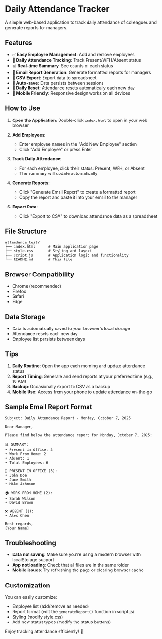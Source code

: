 # Daily Attendance Tracker

A simple web-based application to track daily attendance of colleagues and generate reports for managers.

## Features

- ✅ **Easy Employee Management**: Add and remove employees
- 📅 **Daily Attendance Tracking**: Track Present/WFH/Absent status
- 📊 **Real-time Summary**: See counts of each status
- 📧 **Email Report Generation**: Generate formatted reports for managers
- 📁 **CSV Export**: Export data to spreadsheet
- 💾 **Auto-save**: Data persists between sessions
- 🔄 **Daily Reset**: Attendance resets automatically each new day
- 📱 **Mobile Friendly**: Responsive design works on all devices

## How to Use

1. **Open the Application**: Double-click `index.html` to open in your web browser

2. **Add Employees**: 
   - Enter employee names in the "Add New Employee" section
   - Click "Add Employee" or press Enter

3. **Track Daily Attendance**:
   - For each employee, click their status: Present, WFH, or Absent
   - The summary will update automatically

4. **Generate Reports**:
   - Click "Generate Email Report" to create a formatted report
   - Copy the report and paste it into your email to the manager

5. **Export Data**:
   - Click "Export to CSV" to download attendance data as a spreadsheet

## File Structure

```
attendance_test/
├── index.html      # Main application page
├── style.css       # Styling and layout
├── script.js       # Application logic and functionality
└── README.md       # This file
```

## Browser Compatibility

- Chrome (recommended)
- Firefox
- Safari
- Edge

## Data Storage

- Data is automatically saved to your browser's local storage
- Attendance resets each new day
- Employee list persists between days

## Tips

1. **Daily Routine**: Open the app each morning and update attendance status
2. **Report Timing**: Generate and send reports at your preferred time (e.g., 10 AM)
3. **Backup**: Occasionally export to CSV as a backup
4. **Mobile Use**: Access from your phone to update attendance on-the-go

## Sample Email Report Format

```
Subject: Daily Attendance Report - Monday, October 7, 2025

Dear Manager,

Please find below the attendance report for Monday, October 7, 2025:

📊 SUMMARY:
• Present in Office: 3
• Work From Home: 2
• Absent: 1
• Total Employees: 6

🏢 PRESENT IN OFFICE (3):
• John Doe
• Jane Smith
• Mike Johnson

🏠 WORK FROM HOME (2):
• Sarah Wilson
• David Brown

❌ ABSENT (1):
• Alex Chen

Best regards,
[Your Name]
```

## Troubleshooting

- **Data not saving**: Make sure you're using a modern browser with localStorage support
- **App not loading**: Check that all files are in the same folder
- **Mobile issues**: Try refreshing the page or clearing browser cache

## Customization

You can easily customize:
- Employee list (add/remove as needed)
- Report format (edit the `generateReport()` function in script.js)
- Styling (modify style.css)
- Add new status types (modify the status buttons)

Enjoy tracking attendance efficiently! 🎯
